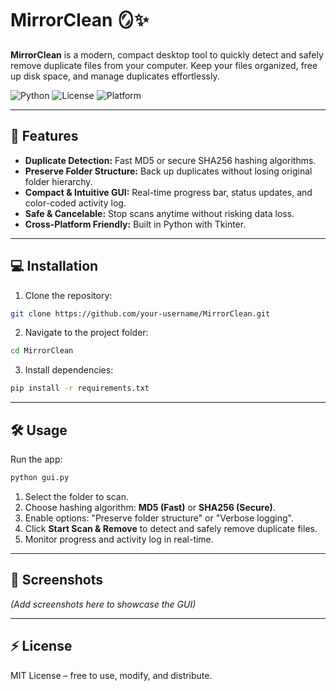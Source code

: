 # MirrorClean 🪞✨

**MirrorClean** is a modern, compact desktop tool to quickly detect and safely remove duplicate files from your computer. Keep your files organized, free up disk space, and manage duplicates effortlessly.

![Python](https://img.shields.io/badge/Python-3.11-blue?logo=python) ![License](https://img.shields.io/badge/License-MIT-green) ![Platform](https://img.shields.io/badge/Platform-Windows%2FLinux%2FmacOS-lightgrey)

---

## 🚀 Features

* **Duplicate Detection:** Fast MD5 or secure SHA256 hashing algorithms.
* **Preserve Folder Structure:** Back up duplicates without losing original folder hierarchy.
* **Compact & Intuitive GUI:** Real-time progress bar, status updates, and color-coded activity log.
* **Safe & Cancelable:** Stop scans anytime without risking data loss.
* **Cross-Platform Friendly:** Built in Python with Tkinter.

---

## 💻 Installation

1. Clone the repository:

```bash
git clone https://github.com/your-username/MirrorClean.git
```

2. Navigate to the project folder:

```bash
cd MirrorClean
```

3. Install dependencies:

```bash
pip install -r requirements.txt
```

---

## 🛠 Usage

Run the app:

```bash
python gui.py
```

1. Select the folder to scan.
2. Choose hashing algorithm: **MD5 (Fast)** or **SHA256 (Secure)**.
3. Enable options: "Preserve folder structure" or "Verbose logging".
4. Click **Start Scan & Remove** to detect and safely remove duplicate files.
5. Monitor progress and activity log in real-time.

---

## 📸 Screenshots

*(Add screenshots here to showcase the GUI)*

---

## ⚡ License

MIT License – free to use, modify, and distribute.
